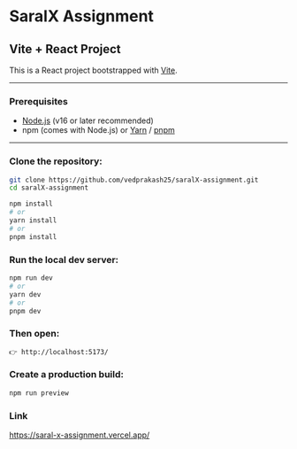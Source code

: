 # SaralX Assignment

## Vite + React Project

This is a React project bootstrapped with [Vite](https://vitejs.dev/).

---

### Prerequisites

- [Node.js](https://nodejs.org/) (v16 or later recommended)
- npm (comes with Node.js) or [Yarn](https://yarnpkg.com/) / [pnpm](https://pnpm.io/)

---

### Clone the repository:

```bash
git clone https://github.com/vedprakash25/saralX-assignment.git
cd saralX-assignment

npm install
# or
yarn install
# or
pnpm install

```

### Run the local dev server:

```bash
npm run dev
# or
yarn dev
# or
pnpm dev
```

### Then open:

```bash
👉 http://localhost:5173/
```

### Create a production build:

```bash
npm run preview
```

### Link



https://saral-x-assignment.vercel.app/